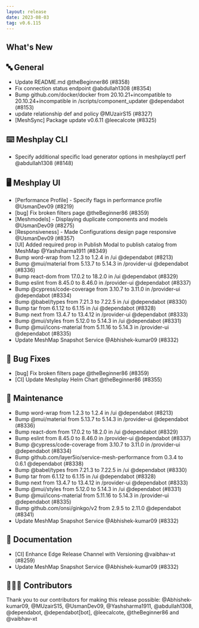 ```yaml
---
layout: release
date: 2023-08-03
tag: v0.6.115
---
```


## What's New
## 🔤 General
- Update README.md @theBeginner86 (#8358)
- Fix connection status endpoint @abdullah1308 (#8354)
- Bump github.com/docker/docker from 20.10.21+incompatible to 20.10.24+incompatible in /scripts/component_updater @dependabot (#8153)
- update relationship def and policy @MUzairS15 (#8327)
- [MeshSync] Package update v0.6.11 @leecalcote (#8325)

## ⌨️ Meshplay CLI

- Specify additional specific load generator options in meshplayctl perf @abdullah1308 (#8148)

## 🖥 Meshplay UI

- [Performance Profile] - Specify flags in performance profile @UsmanDev09 (#8219)
- [bug] Fix broken filters page @theBeginner86 (#8359)
- [Meshmodels] - Displaying duplicate components and models @UsmanDev09 (#8275)
- [Responsiveness] - Made Configurations design page responsive @UsmanDev09 (#8357)
- [UI] Added required prop in Publish Modal to publish catalog from MeshMap @Yashsharma1911 (#8349)
- Bump word-wrap from 1.2.3 to 1.2.4 in /ui @dependabot (#8213)
- Bump @mui/material from 5.13.7 to 5.14.3 in /provider-ui @dependabot (#8336)
- Bump react-dom from 17.0.2 to 18.2.0 in /ui @dependabot (#8329)
- Bump eslint from 8.45.0 to 8.46.0 in /provider-ui @dependabot (#8337)
- Bump @cypress/code-coverage from 3.10.7 to 3.11.0 in /provider-ui @dependabot (#8334)
- Bump @babel/types from 7.21.3 to 7.22.5 in /ui @dependabot (#8330)
- Bump tar from 6.1.12 to 6.1.15 in /ui @dependabot (#8328)
- Bump next from 13.4.7 to 13.4.12 in /provider-ui @dependabot (#8333)
- Bump @mui/styles from 5.12.0 to 5.14.3 in /ui @dependabot (#8331)
- Bump @mui/icons-material from 5.11.16 to 5.14.3 in /provider-ui @dependabot (#8335)
- Update MeshMap Snapshot Service @Abhishek-kumar09 (#8332)

## 🐛 Bug Fixes

- [bug] Fix broken filters page @theBeginner86 (#8359)
- [CI] Update Meshplay Helm Chart @theBeginner86 (#8355)

## 🧰 Maintenance

- Bump word-wrap from 1.2.3 to 1.2.4 in /ui @dependabot (#8213)
- Bump @mui/material from 5.13.7 to 5.14.3 in /provider-ui @dependabot (#8336)
- Bump react-dom from 17.0.2 to 18.2.0 in /ui @dependabot (#8329)
- Bump eslint from 8.45.0 to 8.46.0 in /provider-ui @dependabot (#8337)
- Bump @cypress/code-coverage from 3.10.7 to 3.11.0 in /provider-ui @dependabot (#8334)
- Bump github.com/layer5io/service-mesh-performance from 0.3.4 to 0.6.1 @dependabot (#8338)
- Bump @babel/types from 7.21.3 to 7.22.5 in /ui @dependabot (#8330)
- Bump tar from 6.1.12 to 6.1.15 in /ui @dependabot (#8328)
- Bump next from 13.4.7 to 13.4.12 in /provider-ui @dependabot (#8333)
- Bump @mui/styles from 5.12.0 to 5.14.3 in /ui @dependabot (#8331)
- Bump @mui/icons-material from 5.11.16 to 5.14.3 in /provider-ui @dependabot (#8335)
- Bump github.com/onsi/ginkgo/v2 from 2.9.5 to 2.11.0 @dependabot (#8341)
- Update MeshMap Snapshot Service @Abhishek-kumar09 (#8332)

## 📖 Documentation

- [CI] Enhance Edge Release Channel with Versioning @vaibhav-xt (#8259)
- Update MeshMap Snapshot Service @Abhishek-kumar09 (#8332)

## 👨🏽‍💻 Contributors

Thank you to our contributors for making this release possible:
@Abhishek-kumar09, @MUzairS15, @UsmanDev09, @Yashsharma1911, @abdullah1308, @dependabot, @dependabot[bot], @leecalcote, @theBeginner86 and @vaibhav-xt
